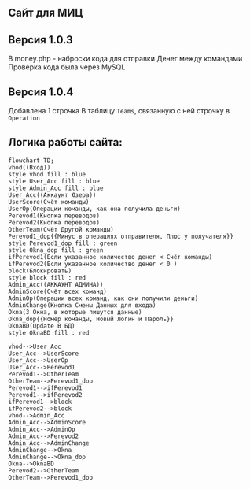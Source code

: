 ##  Сайт для МИЦ


## Версия 1.0.3

В money.php - наброски кода для отправки Денег между командами
Проверка кода была через MySQL

## Версия 1.0.4
Добавлена 1 строчка В таблицу `Teams`, связанную с ней строчку в `Operation`

## Логика работы сайта:
```mermaid 
flowchart TD;
vhod((Вход))
style vhod fill : blue 
style User_Acc fill : blue 
style Admin_Acc fill : blue 
User_Acc((Аккаунт Юзера))
UserScore(Счёт команды)
UserOp(Операции команды, как она получила деньги)
Perevod1(Кнопка переводов)
Perevod2(Кнопка переводов)
OtherTeam(Счёт Другой команды)
Perevod1_dop{{Минус в операциях отправителя, Плюс у получателя}}
style Perevod1_dop fill : green 
style Okna_dop fill : green 
ifPerevod1(Если указанное количество денег < Счёт команды)
ifPerevod2(Если указанное количество денег < 0 )
block(Блокировать)
style block fill : red 
Admin_Acc((АККАУНТ АДМИНА))
AdminScore(Счёт всех команд)
AdminOp(Операции всех команд, как они получили деньги)
AdminChange(Кнопка Смены Данных для входа)
Okna(3 Окна, в которые пишутся данные)
Okna_dop{{Номер команды, Новый Логин и Пароль}}
OknaBD(Update В БД)
style OknaBD fill : red 

vhod-->User_Acc
User_Acc-->UserScore
User_Acc-->UserOp
User_Acc-->Perevod1 
Perevod1-->OtherTeam 
OtherTeam-->Perevod1_dop
Perevod1-->ifPerevod1
Perevod1-->ifPerevod2
ifPerevod1-->block
ifPerevod2-->block
vhod-->Admin_Acc
Admin_Acc-->AdminScore
Admin_Acc-->AdminOp 
Admin_Acc-->Perevod2
Admin_Acc-->AdminChange
AdminChange-->Okna 
AdminChange-->Okna_dop
Okna-->OknaBD
Perevod2-->OtherTeam
OtherTeam-->Perevod1_dop
```
